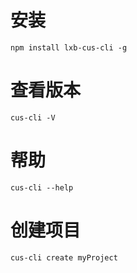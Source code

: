 # 安装
```
npm install lxb-cus-cli -g
```
# 查看版本
```
cus-cli -V
```
# 帮助
```
cus-cli --help
```
# 创建项目
```
cus-cli create myProject
```